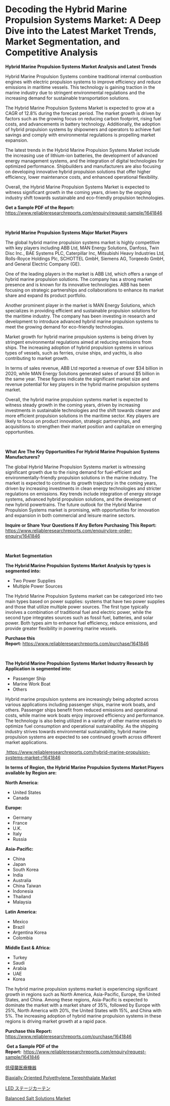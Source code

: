 <p><h1>Decoding the Hybrid Marine Propulsion Systems Market: A Deep Dive into the Latest Market Trends, Market Segmentation, and Competitive Analysis</h1></p><p><strong>Hybrid Marine Propulsion Systems Market Analysis and Latest Trends</strong></p>
<p><p>Hybrid Marine Propulsion Systems combine traditional internal combustion engines with electric propulsion systems to improve efficiency and reduce emissions in maritime vessels. This technology is gaining traction in the marine industry due to stringent environmental regulations and the increasing demand for sustainable transportation solutions.</p><p>The Hybrid Marine Propulsion Systems Market is expected to grow at a CAGR of 12.8% during the forecast period. The market growth is driven by factors such as the growing focus on reducing carbon footprint, rising fuel costs, and advancements in battery technology. Additionally, the adoption of hybrid propulsion systems by shipowners and operators to achieve fuel savings and comply with environmental regulations is propelling market expansion.</p><p>The latest trends in the Hybrid Marine Propulsion Systems Market include the increasing use of lithium-ion batteries, the development of advanced energy management systems, and the integration of digital technologies for optimized performance. Shipbuilders and manufacturers are also focusing on developing innovative hybrid propulsion solutions that offer higher efficiency, lower maintenance costs, and enhanced operational flexibility.</p><p>Overall, the Hybrid Marine Propulsion Systems Market is expected to witness significant growth in the coming years, driven by the ongoing industry shift towards sustainable and eco-friendly propulsion technologies.</p></p>
<p><strong>Get a Sample PDF of the Report:&nbsp;</strong> <a href="https://www.reliableresearchreports.com/enquiry/request-sample/1641846">https://www.reliableresearchreports.com/enquiry/request-sample/1641846</a></p>
<p>&nbsp;</p>
<p><strong>Hybrid Marine Propulsion Systems Major Market Players</strong></p>
<p><p>The global hybrid marine propulsion systems market is highly competitive with key players including ABB Ltd, MAN Energy Solutions, Danfoss, Twin Disc Inc., BAE Systems PLC, Caterpillar Inc, Mitsubishi Heavy Industries Ltd, Rolls-Royce Holdings Plc, SCHOTTEL GmbH, Siemens AG, Torqeedo GmbH, and General Electric Company (GE). </p><p>One of the leading players in the market is ABB Ltd, which offers a range of hybrid marine propulsion solutions. The company has a strong market presence and is known for its innovative technologies. ABB has been focusing on strategic partnerships and collaborations to enhance its market share and expand its product portfolio.</p><p>Another prominent player in the market is MAN Energy Solutions, which specializes in providing efficient and sustainable propulsion solutions for the maritime industry. The company has been investing in research and development to introduce advanced hybrid marine propulsion systems to meet the growing demand for eco-friendly technologies.</p><p>Market growth for hybrid marine propulsion systems is being driven by stringent environmental regulations aimed at reducing emissions from ships. The increasing adoption of hybrid propulsion systems in various types of vessels, such as ferries, cruise ships, and yachts, is also contributing to market growth.</p><p>In terms of sales revenue, ABB Ltd reported a revenue of over $34 billion in 2020, while MAN Energy Solutions generated sales of around $5 billion in the same year. These figures indicate the significant market size and revenue potential for key players in the hybrid marine propulsion systems market.</p><p>Overall, the hybrid marine propulsion systems market is expected to witness steady growth in the coming years, driven by increasing investments in sustainable technologies and the shift towards cleaner and more efficient propulsion solutions in the maritime sector. Key players are likely to focus on product innovation, strategic partnerships, and acquisitions to strengthen their market position and capitalize on emerging opportunities.</p></p>
<p>&nbsp;</p>
<p><strong>What Are The Key Opportunities For Hybrid Marine Propulsion Systems Manufacturers?</strong></p>
<p><p>The global Hybrid Marine Propulsion Systems market is witnessing significant growth due to the rising demand for fuel-efficient and environmentally-friendly propulsion solutions in the marine industry. The market is expected to continue its growth trajectory in the coming years, driven by increasing investments in clean energy technologies and stricter regulations on emissions. Key trends include integration of energy storage systems, advanced hybrid propulsion solutions, and the development of new hybrid powertrains. The future outlook for the Hybrid Marine Propulsion Systems market is promising, with opportunities for innovation and expansion in both commercial and leisure marine sectors.</p></p>
<p><strong>Inquire or Share Your Questions If Any Before Purchasing This Report:</strong> <a href="https://www.reliableresearchreports.com/enquiry/pre-order-enquiry/1641846">https://www.reliableresearchreports.com/enquiry/pre-order-enquiry/1641846</a></p>
<p>&nbsp;</p>
<p><strong>Market Segmentation</strong></p>
<p><strong>The Hybrid Marine Propulsion Systems Market Analysis by types is segmented into:</strong></p>
<p><ul><li>Two Power Supplies</li><li>Multiple Power Sources</li></ul></p>
<p><p>The Hybrid Marine Propulsion Systems market can be categorized into two main types based on power supplies: systems that have two power supplies and those that utilize multiple power sources. The first type typically involves a combination of traditional fuel and electric power, while the second type integrates sources such as fossil fuel, batteries, and solar power. Both types aim to enhance fuel efficiency, reduce emissions, and provide greater flexibility in powering marine vessels.</p></p>
<p><strong>Purchase this Report:&nbsp;</strong><a href="https://www.reliableresearchreports.com/purchase/1641846">https://www.reliableresearchreports.com/purchase/1641846</a></p>
<p>&nbsp;</p>
<p><strong>The Hybrid Marine Propulsion Systems Market Industry Research by Application is segmented into:</strong></p>
<p><ul><li>Passenger Ship</li><li>Marine Work Boat</li><li>Others</li></ul></p>
<p><p>Hybrid marine propulsion systems are increasingly being adopted across various applications including passenger ships, marine work boats, and others. Passenger ships benefit from reduced emissions and operational costs, while marine work boats enjoy improved efficiency and performance. The technology is also being utilized in a variety of other marine vessels to optimize fuel consumption and operational sustainability. As the shipping industry strives towards environmental sustainability, hybrid marine propulsion systems are expected to see continued growth across different market applications.</p></p>
<p><a href="https://www.reliableresearchreports.com/hybrid-marine-propulsion-systems-market-r1641846">&nbsp;https://www.reliableresearchreports.com/hybrid-marine-propulsion-systems-market-r1641846</a></p>
<p><strong>In terms of Region, the Hybrid Marine Propulsion Systems Market Players available by Region are:</strong></p>
<p>
    <p> <strong> North America: </strong>
        <ul>
            <li>United States</li>
            <li>Canada</li>
        </ul>
        </p> 
    <p> <strong> Europe: </strong>
        <ul>
            <li>Germany</li>
            <li>France</li>
            <li>U.K.</li>
            <li>Italy</li>
            <li>Russia</li>
        </ul>
        </p> 
    <p> <strong> Asia-Pacific: </strong>
        <ul>
            <li>China</li>
            <li>Japan</li>
            <li>South Korea</li>
            <li>India</li>
            <li>Australia</li>
            <li>China Taiwan</li>
            <li>Indonesia</li>
            <li>Thailand</li>
            <li>Malaysia</li>
        </ul>
        </p> 
    <p> <strong> Latin America: </strong>
        <ul>
            <li>Mexico</li>
            <li>Brazil</li>
            <li>Argentina Korea</li>
            <li>Colombia</li>
        </ul>
        </p> 
    <p> <strong> Middle East & Africa: </strong>
        <ul>
            <li>Turkey</li>
            <li>Saudi</li>
            <li>Arabia</li>
            <li>UAE</li>
            <li>Korea</li>
        </ul>
    </p>
    </p>
<p><p>The hybrid marine propulsion systems market is experiencing significant growth in regions such as North America, Asia-Pacific, Europe, the United States, and China. Among these regions, Asia-Pacific is expected to dominate the market with a market share of 35%, followed by Europe with 25%, North America with 20%, the United States with 15%, and China with 5%. The increasing adoption of hybrid marine propulsion systems in these regions is driving market growth at a rapid pace.</p></p>
<p><strong>Purchase this Report: </strong><a href="https://www.reliableresearchreports.com/purchase/1641846">https://www.reliableresearchreports.com/purchase/1641846</a></p>
<p>&nbsp;<strong>Get a Sample PDF of the Report:&nbsp;&nbsp;</strong><a href="https://www.reliableresearchreports.com/enquiry/request-sample/1641846">https://www.reliableresearchreports.com/enquiry/request-sample/1641846</a></p>
<p><strong></strong></p>
<p><p><a href="https://github.com/one-cool-chick/Market-Research-Report-List-1/blob/main/341409737201.md">低侵襲医療機器</a></p><p><a href="https://issuu.com/reportprime-2/docs/biaxially-oriented-polyethylene-terephthalate-mark">Biaxially Oriented Polyethylene Terephthalate Market</a></p><p><a href="https://github.com/luffiazaza/Market-Research-Report-List-1/blob/main/988165537200.md">LED ステージカーテン</a></p><p><a href="https://issuu.com/reportprime-2/docs/balanced-salt-solutions-market-size-2030.pptx">Balanced Salt Solutions Market</a></p></p>